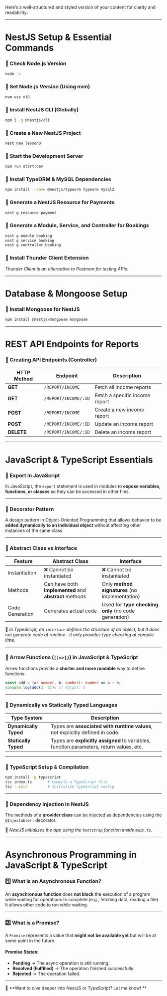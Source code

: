 Here’s a well-structured and styled version of your content for clarity and readability:  

---

#  **NestJS Setup & Essential Commands**  

### **📌 Check Node.js Version**  
```sh
node -v
```

### **📌 Set Node.js Version (Using nvm)**  
```sh
nvm use v18
```

### **📌 Install NestJS CLI (Globally)**  
```sh
npm i -g @nestjs/cli
```

### **📌 Create a New NestJS Project**  
```sh
nest new lesson0
```

### **📌 Start the Development Server**  
```sh
npm run start:dev
```

### **📌 Install TypeORM & MySQL Dependencies**  
```sh
npm install --save @nestjs/typeorm typeorm mysql2
```

### **📌 Generate a NestJS Resource for Payments**  
```sh
nest g resource payment
```

### **📌 Generate a Module, Service, and Controller for Bookings**  
```sh
nest g module booking     
nest g service booking   
nest g controller booking    
```

### **📌 Install Thunder Client Extension**  
 *Thunder Client is an alternative to Postman for testing APIs.*

---

#  **Database & Mongoose Setup**  
### **📌 Install Mongoose for NestJS**  
```sh
npm install @nestjs/mongoose mongoose
```

---

#  **REST API Endpoints for Reports**
### **📌 Creating API Endpoints (Controller)**
| HTTP Method | Endpoint                 | Description |
|------------|-------------------------|-------------|
| **GET**    | `/REPORT/INCOME`        | Fetch all income reports |
| **GET**    | `/REPORT/INCOME/:ID`    | Fetch a specific income report |
| **POST**   | `/REPORT/INCOME`        | Create a new income report |
| **POST**   | `/REPORT/INCOME/:ID`    | Update an income report |
| **DELETE** | `/REPORT/INCOME/:ID`    | Delete an income report |

---

#  **JavaScript & TypeScript Essentials**  

### **🔹 Export in JavaScript**  
In JavaScript, the `export` statement is used in modules to **expose variables, functions, or classes** so they can be accessed in other files.  

---

### **🔹 Decorator Pattern**  
A design pattern in Object-Oriented Programming that allows behavior to be **added dynamically to an individual object** without affecting other instances of the same class.

---

### **🔹 Abstract Class vs Interface**  

| Feature | Abstract Class | Interface |
|---------|---------------|-----------|
| Instantiation | ❌ Cannot be instantiated | ❌ Cannot be instantiated |
| Methods | Can have both **implemented** and **abstract** methods | Only **method signatures** (no implementation) |
| Code Generation | Generates actual code | Used for **type checking only** (no code generation) |

📌 *In TypeScript, an `interface` defines the structure of an object, but it does not generate code at runtime—it only provides type checking at compile time.*

---

### **🔹 Arrow Functions (`()=>{}`) in JavaScript & TypeScript**  
Arrow functions provide a **shorter and more readable** way to define functions.  

```ts
const add = (a: number, b: number): number => a + b;
console.log(add(2, 3)); // Output: 5
```

---

### **🔹 Dynamically vs Statically Typed Languages**  

| Type System | Description |
|------------|-------------|
| **Dynamically Typed** | Types are **associated with runtime values**, not explicitly defined in code. |
| **Statically Typed** | Types are **explicitly assigned** to variables, function parameters, return values, etc. |

---

### **📌 TypeScript Setup & Compilation**  
```sh
npm install -g typescript
tsc index.ts       # Compile a TypeScript file
tsc --init         # Initialize TypeScript config
```

---

### **🔹 Dependency Injection in NestJS**  
The methods of a **provider class** can be injected as dependencies using the `@Injectable()` decorator.  

📌 *NestJS initializes the app using the `bootstrap` function inside* `main.ts`.

---

#  **Asynchronous Programming in JavaScript & TypeScript**  

### **1️⃣ What is an Asynchronous Function?**  
An **asynchronous function** does **not block** the execution of a program while waiting for operations to complete (e.g., fetching data, reading a file). It allows other code to run while waiting.  

---

### **2️⃣ What is a Promise?**  
A `Promise` represents a value that **might not be available yet** but will be at some point in the future.

#### **Promise States:**
- **Pending** → The async operation is still running.
- **Resolved (Fulfilled)** → The operation finished successfully.
- **Rejected** → The operation failed.

---

📌 **Want to dive deeper into NestJS or TypeScript? Let me know! **
